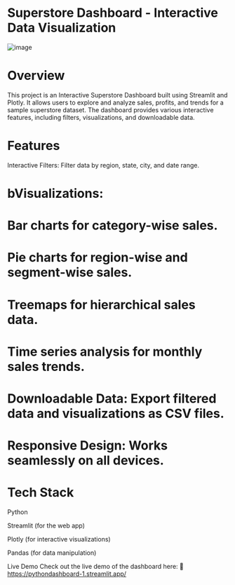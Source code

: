 # Superstore Dashboard - Interactive Data Visualization
![image](https://github.com/user-attachments/assets/91bfef09-8826-458e-a250-5139708cb543)


# Overview
This project is an Interactive Superstore Dashboard built using Streamlit and Plotly. It allows users to explore and analyze sales, profits, and trends for a sample superstore dataset. The dashboard provides various interactive features, including filters, visualizations, and downloadable data.

# Features
Interactive Filters: Filter data by region, state, city, and date range.

# bVisualizations:

# Bar charts for category-wise sales.

# Pie charts for region-wise and segment-wise sales.

# Treemaps for hierarchical sales data.

# Time series analysis for monthly sales trends.

# Downloadable Data: Export filtered data and visualizations as CSV files.

# Responsive Design: Works seamlessly on all devices.

# Tech Stack
Python

Streamlit (for the web app)

Plotly (for interactive visualizations)

Pandas (for data manipulation)

Live Demo
Check out the live demo of the dashboard here:
🔗 https://pythondashboard-1.streamlit.app/
